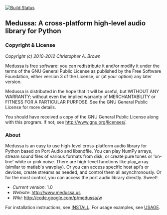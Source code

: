 [![Build Status](https://travis-ci.org/psylab16/medussa.svg?branch=master)](https://travis-ci.org/psylab16/medussa)

Medussa: A cross-platform high-level audio library for Python
-------------------------------------------------------------

### Copyright & License

*Copyright (c) 2010-2012 Christopher A. Brown*

Medussa is free software: you can redistribute it and/or modify
it under the terms of the GNU General Public License as published by
the Free Software Foundation, either version 3 of the License, or
(at your option) any later version.

Medussa is distributed in the hope that it will be useful,
but WITHOUT ANY WARRANTY; without even the implied warranty of
MERCHANTABILITY or FITNESS FOR A PARTICULAR PURPOSE.  See the
GNU General Public License for more details.

You should have received a copy of the GNU General Public License
along with this program.  If not, see http://www.gnu.org/licenses/.

### About

Medussa is an easy to use high-level cross-platform audio library for Python
based on Port Audio and libsndfile. You can play NumPy arrays, stream sound
files of various formats from disk, or create pure tones or 'on-line' white
or pink noise. There are high-level functions like play_array (similar to
matlab's wavplay). Or you can access specific host api's or devices, create
streams as needed, and control them all asynchronously. Or for the most
control, you can access the port audio library directly. Sweet!

  - *Current version*: 1.0
  - *Website*: http://www.medussa.us
  - *Wiki*: http://code.google.com/p/medussa/w

For installation instructions, see [INSTALL](INSTALL). For usage examples, see [USAGE](USAGE).
